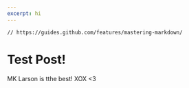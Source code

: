```yaml
---
excerpt: hi
---
```

```// https://guides.github.com/features/mastering-markdown/```

# Test Post!
MK Larson is tthe best! XOX <3